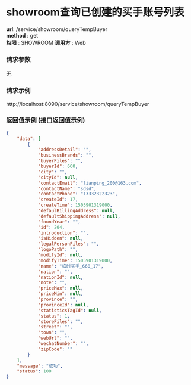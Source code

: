 showroom查询已创建的买手账号列表
=======
**url**: /service/showroom/queryTempBuyer  
**method** : get  
**权限** : SHOWROOM
**调用方** : Web

### 请求参数

无

### 请求示例
http://localhost:8090/service/showroom/queryTempBuyer
### 返回值示例 (接口返回值示例)
```json
{
    "data": [
        {
            "addressDetail": "",
            "businessBrands": "",
            "buyerFiles": "",
            "buyerId": 660,
            "city": "",
            "cityId": null,
            "contactEmail": "lianping_200@163.com",
            "contactName": "sdsd",
            "contactPhone": "13332322323",
            "createId": 17,
            "createTime": 1505901319000,
            "defaulBillingAddress": null,
            "defaultShippingAddress": null,
            "foundYear": "",
            "id": 204,
            "introduction": "",
            "isHidden": null,
            "legalPersonFiles": "",
            "logoPath": "",
            "modifyId": null,
            "modifyTime": 1505901319000,
            "name": "临时买手_660_17",
            "nation": "",
            "nationId": null,
            "note": "",
            "priceMax": null,
            "priceMin": null,
            "province": "",
            "provinceId": null,
            "statisticsTagId": null,
            "status": 1,
            "storeFiles": "",
            "street": "",
            "town": "",
            "webUrl": "",
            "wechatNumber": "",
            "zipCode": ""
        }
    ],
    "message": "成功",
    "status": 100
}
```